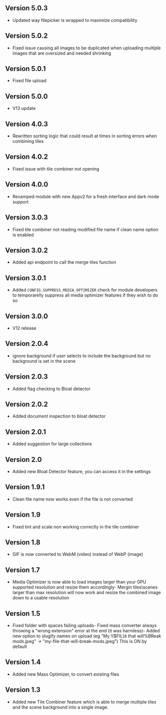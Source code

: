 ## Version 5.0.3
- Updated way filepicker is wrapped to maximize compatibility

## Version 5.0.2
- Fixed issue causing all images to be duplicated when uploading multiple images that are oversized and needed shrinking

## Version 5.0.1
- Fixed file upload

## Version 5.0.0
- V13 update

## Version 4.0.3
- Rewritten sorting logic that could result at times in sorting errors when combining tiles

## Version 4.0.2
- Fixed issue with tile combiner not opening 

## Version 4.0.0
- Revamped module with new Appv2 for a fresh interface and dark mode support

## Version 3.0.3
- Fixed tile combiner not reading modified file name if clean name option is enabled

## Version 3.0.2
- Added api endpoint to call the merge tiles function

## Version 3.0.1
- Added `CONFIG.SUPPRESS_MEDIA_OPTIMIZER` check for module developers to temporarelly suppress all media optimizer features if they wish to do so

## Version 3.0.0
- V12 release

## Version 2.0.4
- ignore background if user selects to include the background but no background is set in the scene

## Version 2.0.3
- Added flag checking to Bloat detector

## Version 2.0.2
- Added document inspection to bloat detector

## Version 2.0.1
- Added suggestion for large collections

## Version 2.0
- Added new Bloat Detector feature, you can access it in the settings

## Version 1.9.1
- Clean file name now works even if the file is not converted

## Version 1.9
- Fixed tint and scale non working correctly in the tile combiner

## Version 1.8
- GIF is now converted to WebM (video) instead of WebP (image)

## Version 1.7
- Media Optimizer is now able to load images larger than your GPU supported resolution and resize them accordingly- Mergin tiles\scenes larger than max resolution will now work and resize the combined image down to a usable resolution

## Version 1.5
- Fixed folder with spaces failing uploads- Fixed mass converter always throwing a "wrong extension" error at the end (it was harmless)- Added new option to slugify names on upload (eg "My !($FIL)è that will%BReak mods.jpeg" -> "my-file-that-will-break-mods.jpeg") This is ON by default

## Version 1.4
- Added new Mass Optimizer, to convert existing files

## Version 1.3
- Added new Tile Combiner feature which is able to merge multiple tiles and the scene background into a single image.

